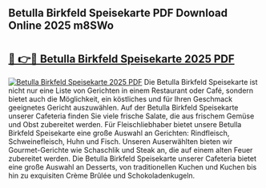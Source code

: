 ## Betulla Birkfeld Speisekarte PDF Download Online 2025 m8SWo

# <h2><a href="http://gca09jc.nevu.top/?p=Betulla+Birkfeld+Speisekarte">🔗 👉🔴 Betulla Birkfeld Speisekarte 2025 PDF</a></h2>

[![Betulla Birkfeld Speisekarte 2025 PDF](https://i.imgur.com/dBaPXMq.png)](http://gca09jc.nevu.top/?p=Betulla+Birkfeld+Speisekarte)
Die Betulla Birkfeld Speisekarte ist nicht nur eine Liste von Gerichten in einem Restaurant oder Café, sondern bietet auch die Möglichkeit, ein köstliches und für Ihren Geschmack geeignetes Gericht auszuwählen. Auf der Betulla Birkfeld Speisekarte unserer Cafeteria finden Sie viele frische Salate, die aus frischem Gemüse und Obst zubereitet werden. Für Fleischliebhaber bietet unsere Betulla Birkfeld Speisekarte eine große Auswahl an Gerichten: Rindfleisch, Schweinefleisch, Huhn und Fisch. Unseren Auserwählten bieten wir Gourmet-Gerichte wie Schaschlik und Steak an, die auf einem alten Feuer zubereitet werden. Die Betulla Birkfeld Speisekarte unserer Cafeteria bietet eine große Auswahl an Desserts, von traditionellen Kuchen und Kuchen bis hin zu exquisiten Crème Brûlée und Schokoladenkugeln.
